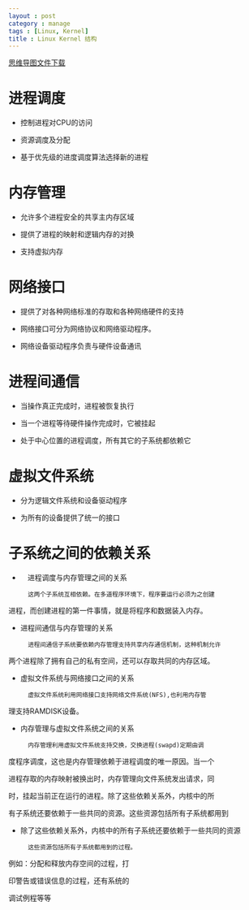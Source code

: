 ---layout : postcategory : managetags : [Linux, Kernel]title : Linux Kernel 结构---[思维导图文件下载](#)# 进程调度

- 控制进程对CPU的访问

- 资源调度及分配

- 基于优先级的进度调度算法选择新的进程

# 内存管理

- 允许多个进程安全的共享主内存区域

- 提供了进程的映射和逻辑内存的对换

- 支持虚拟内存

# 网络接口

- 提供了对各种网络标准的存取和各种网络硬件的支持

- 网络接口可分为网络协议和网络驱动程序。

- 网络设备驱动程序负责与硬件设备通讯

# 进程间通信

- 当操作真正完成时，进程被恢复执行

- 当一个进程等待硬件操作完成时，它被挂起

- 处于中心位置的进程调度，所有其它的子系统都依赖它

# 虚拟文件系统

- 分为逻辑文件系统和设备驱动程序

- 为所有的设备提供了统一的接口

# 子系统之间的依赖关系

- 　进程调度与内存管理之间的关系

        这两个子系统互相依赖。在多道程序环境下，程序要运行必须为之创建
进程，而创建进程的第一件事情，就是将程序和数据装入内存。

- 进程间通信与内存管理的关系

        进程间通信子系统要依赖内存管理支持共享内存通信机制，这种机制允许
两个进程除了拥有自己的私有空间，还可以存取共同的内存区域。

- 虚拟文件系统与网络接口之间的关系

        虚拟文件系统利用网络接口支持网络文件系统(NFS),也利用内存管
理支持RAMDISK设备。

- 内存管理与虚拟文件系统之间的关系

        内存管理利用虚拟文件系统支持交换，交换进程(swapd)定期由调
度程序调度，这也是内存管理依赖于进程调度的唯一原因。当一个
进程存取的内存映射被换出时，内存管理向文件系统发出请求，同
时，挂起当前正在运行的进程。除了这些依赖关系外，内核中的所
有子系统还要依赖于一些共同的资源。这些资源包括所有子系统都用到

- 除了这些依赖关系外，内核中的所有子系统还要依赖于一些共同的资源

        这些资源包括所有子系统都用到的过程。
例如：分配和释放内存空间的过程，打
印警告或错误信息的过程，还有系统的
调试例程等等